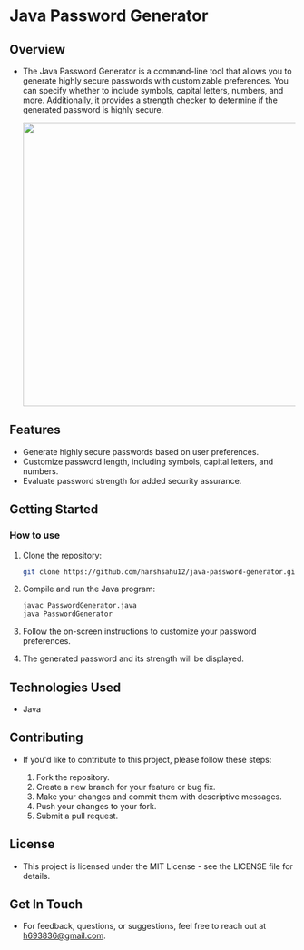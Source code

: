 # Java Password Generator

## Overview
 - The Java Password Generator is a command-line tool that allows you to generate highly secure passwords with customizable preferences. You can specify whether to include symbols, capital letters, numbers, and more. Additionally, it provides a strength checker to determine if the generated password is highly secure.

   <img src="https://github.com/harshsahu12/java-password-generator/assets/129574323/35f7cfca-16d6-4a99-ba7f-9977d6485cd1" width="500" />

## Features

- Generate highly secure passwords based on user preferences.
- Customize password length, including symbols, capital letters, and numbers.
- Evaluate password strength for added security assurance.

## Getting Started

### How to use

1. Clone the repository:

   ```bash
   git clone https://github.com/harshsahu12/java-password-generator.git
   
2. Compile and run the Java program:
   ```bash
   javac PasswordGenerator.java
   java PasswordGenerator
   
3. Follow the on-screen instructions to customize your password preferences.

4. The generated password and its strength will be displayed.

## Technologies Used

   - Java

## Contributing

   - If you'd like to contribute to this project, please follow these steps:

     1. Fork the repository.
     2. Create a new branch for your feature or bug fix.
     3. Make your changes and commit them with descriptive messages.
     4. Push your changes to your fork.
     5. Submit a pull request.

## License

   - This project is licensed under the MIT License - see the LICENSE file for details.

## Get In Touch

   - For feedback, questions, or suggestions, feel free to reach out at h693836@gmail.com.
